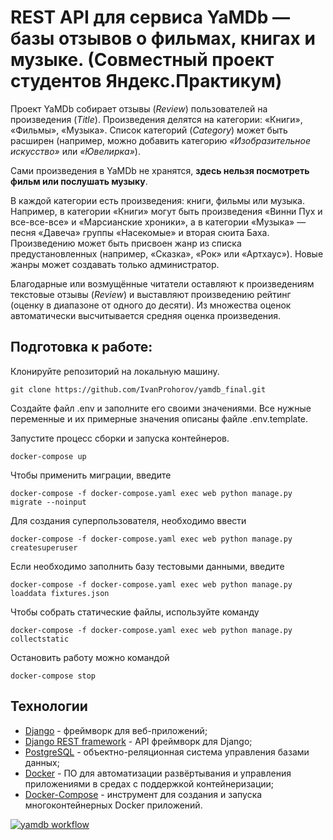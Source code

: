 

# REST API для сервиса YaMDb — базы отзывов о фильмах, книгах и музыке. (Совместный проект студентов Яндекс.Практикум)

Проект YaMDb собирает отзывы (*Review*) пользователей на произведения (*Title*). Произведения делятся на категории: «Книги», «Фильмы», «Музыка». Список категорий (*Category*) может быть расширен (например, можно добавить категорию *«Изобразительное искусство»* или *«Ювелирка»*).

Сами произведения в YaMDb не хранятся, **здесь нельзя посмотреть фильм или послушать музыку**.

В каждой категории есть произведения: книги, фильмы или музыка. Например, в категории «Книги» могут быть произведения «Винни Пух и все-все-все» и «Марсианские хроники», а в категории «Музыка» — песня «Давеча» группы «Насекомые» и вторая сюита Баха. Произведению может быть присвоен жанр из списка предустановленных (например, «Сказка», «Рок» или «Артхаус»). Новые жанры может создавать только администратор.

Благодарные или возмущённые читатели оставляют к произведениям текстовые отзывы (*Review*) и выставляют произведению рейтинг (оценку в диапазоне от одного до десяти). Из множества оценок автоматически высчитывается средняя оценка произведения.

## Подготовка к работе:

Клонируйте репозиторий на локальную машину.
```
git clone https://github.com/IvanProhorov/yamdb_final.git
```
Создайте файл .env и заполните его своими значениями. Все нужные переменные и их примерные значения описаны файле .env.template.

Запустите процесс сборки и запуска контейнеров.
```
docker-compose up
```
Чтобы применить миграции, введите
```
docker-compose -f docker-compose.yaml exec web python manage.py migrate --noinput
```
Для создания суперпользователя, необходимо ввести
```
docker-compose -f docker-compose.yaml exec web python manage.py createsuperuser
```
Если необходимо заполнить базу тестовыми данными, введите
```
docker-compose -f docker-compose.yaml exec web python manage.py loaddata fixtures.json
```
Чтобы собрать статические файлы, используйте команду
```
docker-compose -f docker-compose.yaml exec web python manage.py collectstatic
```
Остановить работу можно командой
```
docker-compose stop
```

## Технологии

* [Django](https://www.djangoproject.com/) - фреймворк для веб-приложений;
* [Django REST framework](https://www.django-rest-framework.org/) - API фреймворк для Django;
* [PostgreSQL](https://www.postgresql.org/) - объектно-реляционная система управления базами данных;
* [Docker](https://www.docker.com/) - ПО для автоматизации развёртывания и управления приложениями в средах с поддержкой контейнеризации;
* [Docker-Compose](https://docs.docker.com/compose/) - инструмент для создания и запуска многоконтейнерных Docker приложений. 

[![yamdb workflow](https://github.com/IvanProhorov/yamdb_final/actions/workflows/main.yml/badge.svg)](https://github.com/IvanProhorov/yamdb_final/actions/workflows/main.yml)